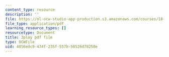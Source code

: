 ```yaml
---
content_type: resource
description: ''
file: https://ol-ocw-studio-app-production.s3.amazonaws.com/courses/18-06sc-linear-algebra-fall-2011/4856edc9474f235f557b50526d70250e_3cMyj8EKFGo.pdf
file_type: application/pdf
learning_resource_types: []
resourcetype: Document
title: 3play pdf file
type: OCWFile
uid: 4856edc9-474f-235f-557b-50526d70250e
---
```

